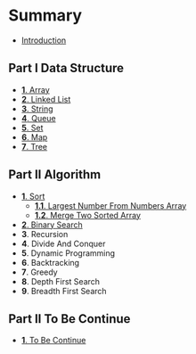 # Summary

* [Introduction](README.md)

## Part I Data Structure

* [__1__. Array](Array/1_array.md)
* [__2__. Linked List](LinkedList/2_linked_list_md.md)
* [__3__. String](String/3_string.md)
* [__4__. Queue](Queue/4_queue.md)
* [__5__. Set](Set/5_set.md)
* [__6__. Map](Map/6_map.md)
* [__7__. Tree](Tree/7_tree.md)

## Part II Algorithm

* [__1__. Sort](2_1_sort.md)
   * [__1.1__. Largest Number From Numbers Array](Sort/largest_number_from_numbers_array.md)
   * [__1.2__. Merge Two Sorted Array](Sort/merge_two_sorted_array.md)
* [__2__. Binary Search](BinarySearch/2__binary_search.md)
* __3__. Recursion
* __4__. Divide And Conquer
* __5__. Dynamic Programming
* __6__. Backtracking
* __7__. Greedy
* __8__. Depth First Search
* __9__. Breadth First Search

## Part II To Be Continue

* [__1__. To Be Continue](3__to_be_continue.md)

